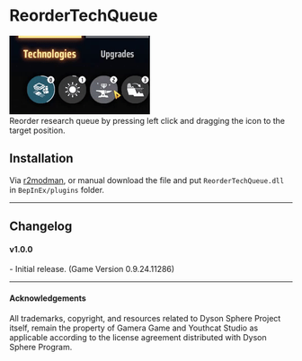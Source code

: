 # ReorderTechQueue  


![click-and-drag](https://raw.githubusercontent.com/starfi5h/DSP_Mod/master/ReorderTechQueue/img/demo1.gif)  
Reorder research queue by pressing left click and dragging the icon to the target position.  

## Installation
Via [r2modman](https://dsp.thunderstore.io/package/ebkr/r2modman/), or manual download the file and put `ReorderTechQueue.dll` in `BepInEx/plugins` folder.

----

## Changelog

#### v1.0.0  
\- Initial release. (Game Version 0.9.24.11286)

----

#### Acknowledgements
All trademarks, copyright, and resources related to Dyson Sphere Project itself, remain the property of Gamera Game and Youthcat Studio as applicable according to the license agreement distributed with Dyson Sphere Program.  